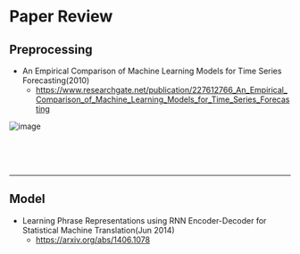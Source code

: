 # Paper Review
## Preprocessing

- An Empirical Comparison of Machine Learning Models for Time Series Forecasting(2010)
  - https://www.researchgate.net/publication/227612766_An_Empirical_Comparison_of_Machine_Learning_Models_for_Time_Series_Forecasting

![image](https://user-images.githubusercontent.com/52376448/92987851-48994c80-f501-11ea-9b1e-d98af0785a33.png)


<br><br><br>

---

## Model

- Learning Phrase Representations using RNN Encoder-Decoder for Statistical Machine Translation(Jun 2014)
  - https://arxiv.org/abs/1406.1078

